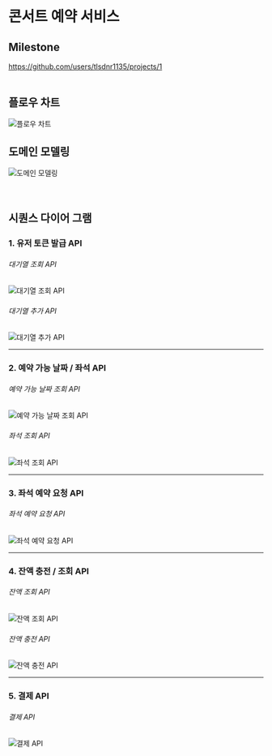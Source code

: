 # 콘서트 예약 서비스

## Milestone


https://github.com/users/tlsdnr1135/projects/1  
<br>

## 플로우 차트


![플로우 차트](https://github.com/user-attachments/assets/070125ac-c9aa-467e-8512-2b9b266f6d23)
<br>

## 도메인 모델링


![도메인 모델링](https://github.com/user-attachments/assets/9fb8b2d7-ddca-407a-8060-7043d4757f48)
<br>
<br>
<br>

## 시퀀스 다이어 그램



### 1. 유저 토큰 발급 API
###### 대기열 조회 API

![대기열 조회 API](https://github.com/user-attachments/assets/d3319349-ac12-400a-b292-228844f6f9ab)


###### 대기열 추가 API

![대기열 추가 API](https://github.com/user-attachments/assets/89f07d60-a02e-49a0-a360-8bd846dd396d)


--------------------

### 2. 예약 가능 날짜 / 좌석 API
###### 예약 가능 날짜 조회 API

![예약 가능 날짜 조회 API](https://github.com/user-attachments/assets/67d22d51-9c96-4192-aaf7-97929ac6a045)


###### 좌석 조회 API

![좌석 조회 API](https://github.com/user-attachments/assets/e3e30d27-df96-4983-b783-f6246376949e)


--------------------

### 3. 좌석 예약 요청 API
###### 좌석 예약 요청 API

![좌석 예약 요청 API](https://github.com/user-attachments/assets/b10c735d-9d3d-412b-b985-018bc36f90c0)

--------------------

### 4. 잔액 충전 / 조회 API
###### 잔액 조회 API

![잔액 조회 API](https://github.com/user-attachments/assets/db562756-50ad-49cf-9bb3-a79f5dbdbaf9)


###### 잔액 충전 API

![잔액 충전 API](https://github.com/user-attachments/assets/774362f0-af49-49b8-b145-25b31a31f077)

--------------------

### 5. 결제 API
###### 결제 API

![결제 API](https://github.com/user-attachments/assets/3b71a604-c32a-49ab-a3ad-f500f8a846ad)
